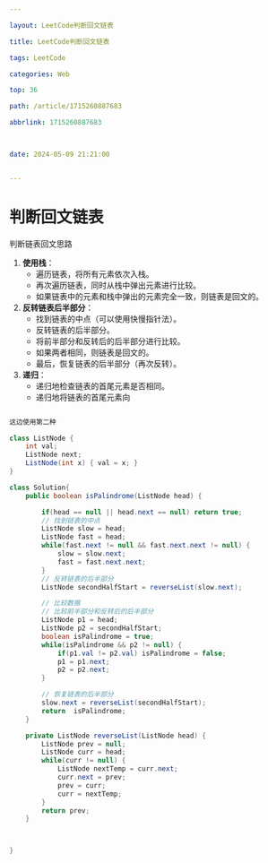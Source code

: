 ```yaml
---

layout: LeetCode判断回文链表

title: LeetCode判断回文链表

tags: LeetCode

categories: Web

top: 36

path: /article/1715260887683

abbrlink: 1715260887683



date: 2024-05-09 21:21:00


---
```


# 判断回文链表





判断链表回文思路

1. **使用栈**：
   - 遍历链表，将所有元素依次入栈。
   - 再次遍历链表，同时从栈中弹出元素进行比较。
   - 如果链表中的元素和栈中弹出的元素完全一致，则链表是回文的。
2. **反转链表后半部分**：
   - 找到链表的中点（可以使用快慢指针法）。
   - 反转链表的后半部分。
   - 将前半部分和反转后的后半部分进行比较。
   - 如果两者相同，则链表是回文的。
   - 最后，恢复链表的后半部分（再次反转）。
3. **递归**：
   - 递归地检查链表的首尾元素是否相同。
   - 递归地将链表的首尾元素向

~~~java

这边使用第二种

class ListNode {
    int val;
    ListNode next;
    ListNode(int x) { val = x; }
}

class Solution{
    public boolean isPalindrome(ListNode head) {

        if(head == null || head.next == null) return true;
        // 找到链表的中点
        ListNode slow = head;
        ListNode fast = head;
        while(fast.next != null && fast.next.next != null) {
            slow = slow.next;
            fast = fast.next.next;
        }
        // 反转链表的后半部分
        ListNode secondHalfStart = reverseList(slow.next);

        // 比较数据
        // 比较前半部分和反转后的后半部分
        ListNode p1 = head;
        ListNode p2 = secondHalfStart;
        boolean isPalindrome = true;
        while(isPalindrome && p2 != null) {
            if(p1.val != p2.val) isPalindrome = false;
            p1 = p1.next;
            p2 = p2.next;
        }

        // 恢复链表的后半部分
        slow.next = reverseList(secondHalfStart);
        return  isPalindrome;
    }

    private ListNode reverseList(ListNode head) {
        ListNode prev = null;
        ListNode curr = head;
        while(curr != null) {
            ListNode nextTemp = curr.next;
            curr.next = prev;
            prev = curr;
            curr = nextTemp;
        }
        return prev;
    }



}


~~~

